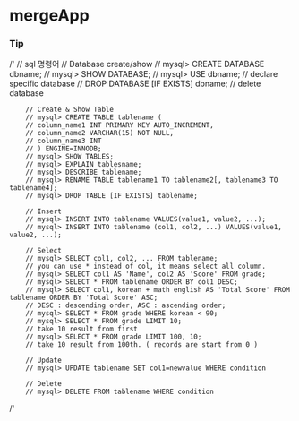 # mergeApp

### Tip

/'
// sql 명령어
        // Database create/show
        // mysql> CREATE DATABASE dbname;
        // mysql> SHOW DATABASE;
        // mysql> USE dbname; // declare specific database
        // DROP DATABASE [IF EXISTS] dbname; // delete database

        // Create & Show Table
        // mysql> CREATE TABLE tablename (
        // column_name1 INT PRIMARY KEY AUTO_INCREMENT,
        // column_name2 VARCHAR(15) NOT NULL,
        // column_name3 INT
        // ) ENGINE=INNODB;
        // mysql> SHOW TABLES;
        // mysql> EXPLAIN tablesname;
        // mysql> DESCRIBE tablename;
        // mysql> RENAME TABLE tablename1 TO tablename2[, tablename3 TO tablename4];
        // mysql> DROP TABLE [IF EXISTS] tablename;

        // Insert
        // mysql> INSERT INTO tablename VALUES(value1, value2, ...);
        // mysql> INSERT INTO tablename (col1, col2, ...) VALUES(value1, value2, ...);

        // Select
        // mysql> SELECT col1, col2, ... FROM tablename;
        // you can use * instead of col, it means select all column.
        // mysql> SELECT col1 AS 'Name', col2 AS 'Score' FROM grade;
        // mysql> SELECT * FROM tablename ORDER BY col1 DESC;
        // mysql> SELECT col1, korean + math english AS 'Total Score' FROM tablename ORDER BY 'Total Score' ASC;
        // DESC : descending order, ASC : ascending order;
        // mysql> SELECT * FROM grade WHERE korean < 90;
        // mysql> SELECT * FROM grade LIMIT 10;
        // take 10 result from first
        // mysql> SELECT * FROM grade LIMIT 100, 10;
        // take 10 result from 100th. ( records are start from 0 )

        // Update
        // mysql> UPDATE tablename SET col1=newvalue WHERE condition

        // Delete
        // mysql> DELETE FROM tablename WHERE condition
        
/'
       
